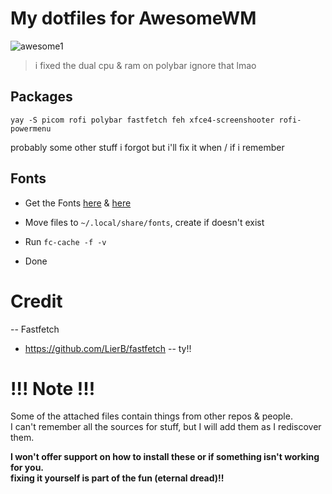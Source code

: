 # My dotfiles for AwesomeWM
![awesome1](https://fuji.s-ul.eu/bpLr62e0)
> i fixed the dual cpu & ram on polybar ignore that lmao
## Packages
``` yay -S picom rofi polybar fastfetch feh xfce4-screenshooter rofi-powermenu ``` 

probably some other stuff i forgot but i'll fix it when / if i remember

## Fonts
- Get the Fonts [here](https://www.jetbrains.com/lp/mono/) & [here](https://github.com/ryanoasis/nerd-fonts/releases/download/v3.2.1/JetBrainsMono.zip) 
- Move files to ``` ~/.local/share/fonts ```, create if doesn't exist

- Run ```fc-cache -f -v ``` 

- Done

# Credit

-- Fastfetch
- https://github.com/LierB/fastfetch -- ty!!

# !!! Note !!!
Some of the attached files contain things from other repos & people. \
I can't remember all the sources for stuff, but I will add them as I rediscover them.

**I won't offer support on how to install these or if something isn't working for you. \
fixing it yourself is part of the fun (eternal dread)!!**
